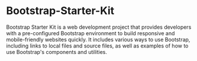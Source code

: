 # Bootstrap-Starter-Kit
Bootstrap Starter Kit is a web development project that provides developers with a pre-configured Bootstrap environment to build responsive and mobile-friendly websites quickly. It includes various ways to use Bootstrap, including links to local files and source files, as well as examples of how to use Bootstrap's components and utilities.
